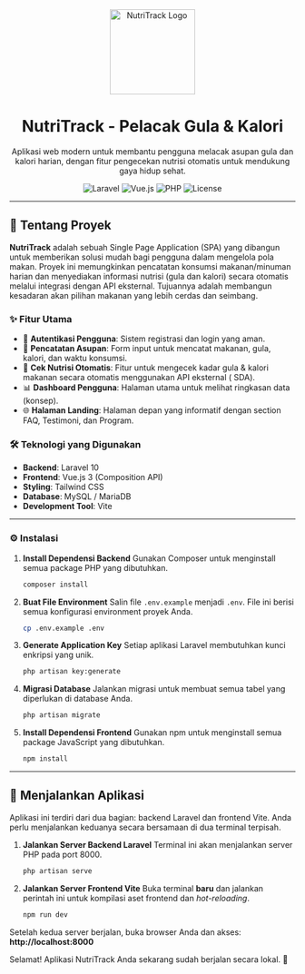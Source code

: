 <div align="center">
  <img src="https://ibb.co/rGZ9VhHZ" alt="NutriTrack Logo" width="150"/>

  <h1 align="center">NutriTrack - Pelacak Gula & Kalori</h1>

  <p align="center">
    Aplikasi web modern untuk membantu pengguna melacak asupan gula dan kalori harian, dengan fitur pengecekan nutrisi otomatis untuk mendukung gaya hidup sehat.
  </p>

  <p align="center">
    <img src="https://img.shields.io/badge/Laravel-10.x-FF2D20?style=for-the-badge&logo=laravel" alt="Laravel">
    <img src="https://img.shields.io/badge/Vue.js-3.x-4FC08D?style=for-the-badge&logo=vue.js" alt="Vue.js">
    <img src="https://img.shields.io/badge/PHP-8.1%2B-777BB4?style=for-the-badge&logo=php" alt="PHP">
    <img src="https://img.shields.io/badge/License-MIT-blue.svg?style=for-the-badge" alt="License">
  </p>
</div>

---

## 📖 Tentang Proyek

**NutriTrack** adalah sebuah Single Page Application (SPA) yang dibangun untuk memberikan solusi mudah bagi pengguna dalam mengelola pola makan. Proyek ini memungkinkan pencatatan konsumsi makanan/minuman harian dan menyediakan informasi nutrisi (gula dan kalori) secara otomatis melalui integrasi dengan API eksternal. Tujuannya adalah membangun kesadaran akan pilihan makanan yang lebih cerdas dan seimbang.

### ✨ Fitur Utama

* 👤 **Autentikasi Pengguna**: Sistem registrasi dan login yang aman.
* 📝 **Pencatatan Asupan**: Form input untuk mencatat makanan, gula, kalori, dan waktu konsumsi.
* 🤖 **Cek Nutrisi Otomatis**: Fitur untuk mengecek kadar gula & kalori makanan secara otomatis menggunakan API eksternal ( SDA).
* 📊 **Dashboard Pengguna**: Halaman utama untuk melihat ringkasan data (konsep).
* 🌐 **Halaman Landing**: Halaman depan yang informatif dengan section FAQ, Testimoni, dan Program.

### 🛠️ Teknologi yang Digunakan

* **Backend**: Laravel 10
* **Frontend**: Vue.js 3 (Composition API)
* **Styling**: Tailwind CSS
* **Database**: MySQL / MariaDB
* **Development Tool**: Vite

---

### ⚙️ Instalasi

1.  **Install Dependensi Backend**
    Gunakan Composer untuk menginstall semua package PHP yang dibutuhkan.
    ```bash
    composer install
    ```

2.  **Buat File Environment**
    Salin file `.env.example` menjadi `.env`. File ini berisi semua konfigurasi environment proyek Anda.
    ```bash
    cp .env.example .env
    ```

3.  **Generate Application Key**
    Setiap aplikasi Laravel membutuhkan kunci enkripsi yang unik.
    ```bash
    php artisan key:generate
    ```

4.  **Migrasi Database**
    Jalankan migrasi untuk membuat semua tabel yang diperlukan di database Anda.
    ```bash
    php artisan migrate
    ```

5.  **Install Dependensi Frontend**
    Gunakan npm untuk menginstall semua package JavaScript yang dibutuhkan.
    ```bash
    npm install
    ```

---

## 🏃 Menjalankan Aplikasi

Aplikasi ini terdiri dari dua bagian: backend Laravel dan frontend Vite. Anda perlu menjalankan keduanya secara bersamaan di dua terminal terpisah.

1.  **Jalankan Server Backend Laravel**
    Terminal ini akan menjalankan server PHP pada port 8000.
    ```bash
    php artisan serve
    ```

2.  **Jalankan Server Frontend Vite**
    Buka terminal **baru** dan jalankan perintah ini untuk kompilasi aset frontend dan *hot-reloading*.
    ```bash
    npm run dev
    ```

Setelah kedua server berjalan, buka browser Anda dan akses: **http://localhost:8000**

Selamat! Aplikasi NutriTrack Anda sekarang sudah berjalan secara lokal. 🚀
